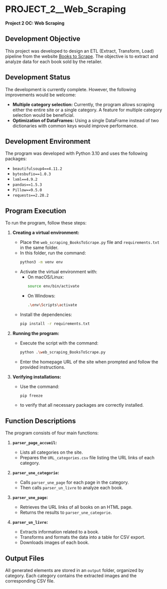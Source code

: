 # PROJECT_2__Web_Scraping

**Project 2 OC: Web Scraping**

## Development Objective

This project was developed to design an ETL (Extract, Transform, Load) pipeline from the website [Books to Scrape](http://books.toscrape.com/index.html). The objective is to extract and analyze data for each book sold by the retailer.

## Development Status

The development is currently complete. However, the following improvements would be welcome:
- **Multiple category selection:** Currently, the program allows scraping either the entire site or a single category. A feature for multiple category selection would be beneficial.
- **Optimization of DataFrames:** Using a single DataFrame instead of two dictionaries with common keys would improve performance.

## Development Environment

The program was developed with Python 3.10 and uses the following packages:
- `beautifulsoup4==4.11.2`
- `bytesbufio==1.0.3`
- `lxml==4.9.2`
- `pandas==1.5.3`
- `Pillow==9.5.0`
- `requests==2.28.2`

## Program Execution

To run the program, follow these steps:

1. **Creating a virtual environment:**
   - Place the `web_scraping_BooksToScrape.py` file and `requirements.txt` in the same folder.
   - In this folder, run the command:
     ```bash
     python3 -m venv env
     ```
   - Activate the virtual environment with:
     - On macOS/Linux:
       ```bash
       source env/bin/activate
       ```
     - On Windows:
       ```bash
       .\env\Scripts\activate
       ```
   - Install the dependencies:
     ```bash
     pip install -r requirements.txt
     ```

2. **Running the program:**
   - Execute the script with the command:
     ```bash
     python .\web_scraping_BooksToScrape.py
     ```
   - Enter the homepage URL of the site when prompted and follow the provided instructions.

3. **Verifying installations:**
   - Use the command:
     ```bash
     pip freeze
     ```
   - to verify that all necessary packages are correctly installed.

## Function Descriptions

The program consists of four main functions:

1. **`parser_page_accueil`:**
   - Lists all categories on the site.
   - Prepares the `URL_categories.csv` file listing the URL links of each category.

2. **`parser_une_categorie`:**
   - Calls `parser_une_page` for each page in the category.
   - Then calls `parser_un_livre` to analyze each book.

3. **`parser_une_page`:**
   - Retrieves the URL links of all books on an HTML page.
   - Returns the results to `parser_une_categorie`.

4. **`parser_un_livre`:**
   - Extracts information related to a book.
   - Transforms and formats the data into a table for CSV export.
   - Downloads images of each book.

## Output Files

All generated elements are stored in an `output` folder, organized by category. Each category contains the extracted images and the corresponding CSV file.
